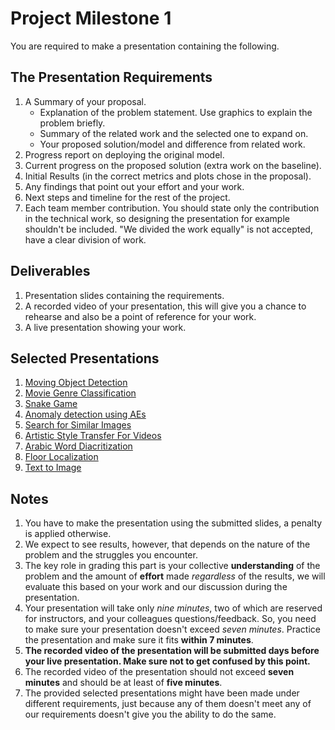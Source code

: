 # Project Milestone 1

You are required to make a presentation containing the following.

## The Presentation Requirements

1. A Summary of your proposal.
    - Explanation of the problem statement. Use graphics to explain the problem briefly.
    - Summary of the related work and the selected one to expand on.
    - Your proposed solution/model and difference from related work.
2. Progress report on deploying the original model.
3. Current progress on the proposed solution (extra work on the baseline).
4. Initial Results (in the correct metrics and plots chose in the proposal).
5. Any findings that point out your effort and your work.
6. Next steps and timeline for the rest of the project.
7. Each team member contribution. You should state only the contribution in the technical work, so designing the presentation for example shouldn't be included. "We divided the work equally" is not accepted, have a clear division of work.

## Deliverables

1. Presentation slides containing the requirements.
2. A recorded video of your presentation, this will give you a chance to rehearse and also be a point of reference for your work.
3. A live presentation showing your work.

## Selected Presentations

1. [Moving Object Detection](assets/selected_ms1_presentations/moving_object.pdf)
2. [Movie Genre Classification](assets/selected_ms1_presentations/movie_genre.pdf)
3. [Snake Game](assets/selected_ms1_presentations/snake_game.pdf)
4. [Anomaly detection using AEs](assets/selected_ms1_presentations/anomaly.pdf)
5. [Search for Similar Images](assets/selected_ms1_presentations/similar_images.pdf)
6. [Artistic Style Transfer For Videos](assets/selected_ms1_presentations/style_transfer.pdf)
7. [Arabic Word Diacritization](assets/selected_ms1_presentations/diacritization.pdf)
8. [Floor Localization](assets/selected_ms1_presentations/localization.pdf)
9. [Text to Image](assets/selected_ms1_presentations/txt2img.pdf)

## Notes

1. You have to make the presentation using the submitted slides, a penalty is applied otherwise.
2. We expect to see results, however, that depends on the nature of the problem and the struggles you encounter.
3. The key role in grading this part is your collective **understanding** of the problem and the amount of **effort** made _regardless_ of the results, we will evaluate this based on your work and our discussion during the presentation.
4. Your presentation will take only *nine minutes*, two of which are reserved for instructors, and your colleagues questions/feedback. So, you need to make sure your presentation doesn't exceed *seven minutes*. Practice the presentation and make sure it fits **within 7 minutes**.
5. **The recorded video of the presentation will be submitted days before your live presentation. Make sure not to get confused by this point.**
6. The recorded video of the presentation should not exceed **seven minutes** and should be at least of **five minutes**.
7. The provided selected presentations might have been made under different requirements, just because any of them doesn't meet any of our requirements doesn't give you the ability to do the same.
